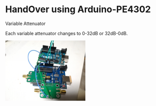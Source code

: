# HandOver using Arduino-PE4302
Variable Attenuator

Each variable attenuator changes to 0-32dB or 32dB-0dB.

<img src="./Arduino-PE4302.jpg" width=50%>
